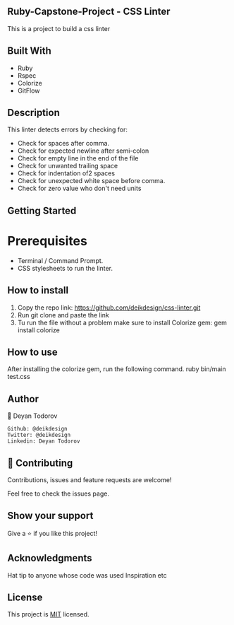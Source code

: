 ## Ruby-Capstone-Project - CSS Linter
This is a project to build a css linter

## Built With
* Ruby
* Rspec
* Colorize
* GitFlow

## Description
This linter detects errors by checking for:

* Check for spaces after comma.
* Check for expected newline after semi-colon
* Check for empty line in the end of the file
* Check for unwanted trailing space
* Check for indentation of2 spaces
* Check for unexpected white space before comma.
* Check for zero value who don't need units



## Getting Started
# Prerequisites
  * Terminal / Command Prompt.
  * CSS stylesheets to run the linter.

  ## How to install

  1. Copy the repo link: https://github.com/deikdesign/css-linter.git
  2. Run git clone and paste the link
  3. Tu run the file without a problem make sure to install Colorize gem: gem install colorize

  ## How to use
  After installing the colorize gem, run the following command.
    ruby bin/main test.css


## Author
👤 Deyan Todorov

    Github: @deikdesign
    Twitter: @deikdesign
    Linkedin: Deyan Todorov

## 🤝 Contributing
  Contributions, issues and feature requests are welcome!

  Feel free to check the issues page.

## Show your support
  Give a ⭐️ if you like this project!
  

## Acknowledgments
  Hat tip to anyone whose code was used
  Inspiration
  etc

## License
This project is [MIT](lic.url) licensed.